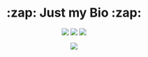 <h1 align="center">:zap: Just my Bio :zap:</h1>

<p align="center">

<img src="https://img.shields.io/badge/Discord-Click Here-informational?link=https://discord.com&link=https://discord.gg/DDtDRU7" >

<img src="https://img.shields.io/badge/Languages-JS%20%2F%20CSS%20%2F%20HTML%20%2F%20PY-blueviolet" >

<img src="https://img.shields.io/badge/Website-Click Here-blue?link=https://0x307845.github.io&link=https://0x307845.github.io" >
</p>

<p align="center">
<img src="https://github-readme-stats.vercel.app/api?username=0x307845&show_icons=true&theme=tokyonight" >
</p>

